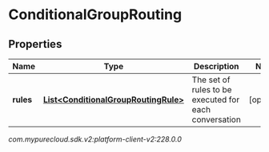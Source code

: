 # ConditionalGroupRouting


## Properties

| Name | Type | Description | Notes |
| ------------ | ------------- | ------------- | ------------- |
| **rules** | [**List&lt;ConditionalGroupRoutingRule&gt;**](ConditionalGroupRoutingRule) | The set of rules to be executed for each conversation |  [optional] |




_com.mypurecloud.sdk.v2:platform-client-v2:228.0.0_
